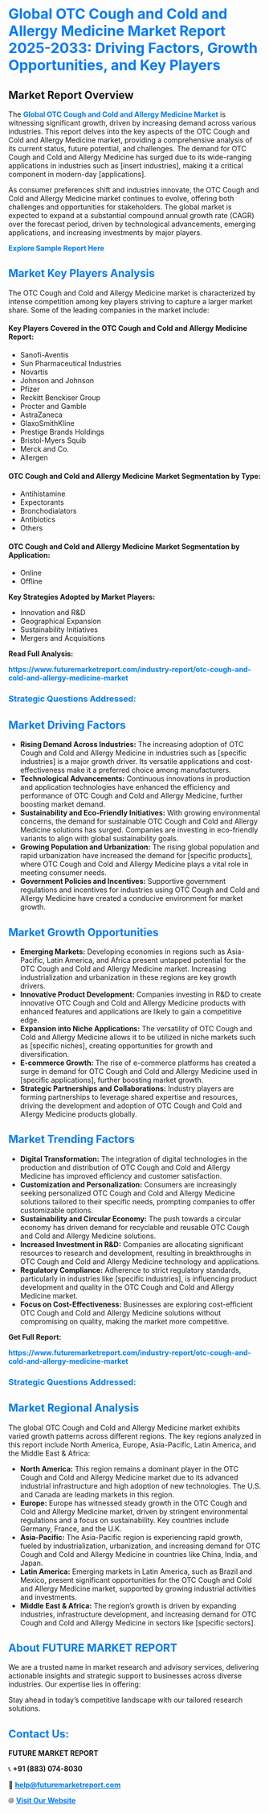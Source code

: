 <h1 style="color: #007BFF;">Global OTC Cough and Cold and Allergy Medicine Market Report 2025-2033: Driving Factors, Growth Opportunities, and Key Players</h1>

<section id="overview">
<h2>Market Report Overview</h2>
<p>The <a href="https://www.futuremarketreport.com/industry-report/otc-cough-and-cold-and-allergy-medicine-market" style="color: #007BFF; text-decoration: none;"><strong>Global OTC Cough and Cold and Allergy Medicine Market</strong></a> is witnessing significant growth, driven by increasing demand across various industries. This report delves into the key aspects of the OTC Cough and Cold and Allergy Medicine market, providing a comprehensive analysis of its current status, future potential, and challenges. The demand for OTC Cough and Cold and Allergy Medicine has surged due to its wide-ranging applications in industries such as [insert industries], making it a critical component in modern-day [applications].</p>
<p>As consumer preferences shift and industries innovate, the OTC Cough and Cold and Allergy Medicine market continues to evolve, offering both challenges and opportunities for stakeholders. The global market is expected to expand at a substantial compound annual growth rate (CAGR) over the forecast period, driven by technological advancements, emerging applications, and increasing investments by major players.</p>
</section>

<section id="overview">
<p><a href="https://www.futuremarketreport.com/request-sample/reportId=79438" style="color: #007BFF; text-decoration: none;"><strong>Explore Sample Report Here</strong></a></p>
</section>

<section id="key-players">
<h2 style="color: #007BFF;">Market Key Players Analysis</h2>
<p>The OTC Cough and Cold and Allergy Medicine market is characterized by intense competition among key players striving to capture a larger market share. Some of the leading companies in the market include:</p>
<h4>Key Players Covered in the OTC Cough and Cold and Allergy Medicine Report:</h4>
<ul><li>Sanofi-Aventis</li><li>Sun Pharmaceutical Industries</li><li>Novartis</li><li>Johnson and Johnson</li><li>Pfizer</li><li>Reckitt Benckiser Group</li><li>Procter and Gamble</li><li>AstraZaneca</li><li>GlaxoSmithKline</li><li>Prestige Brands Holdings</li><li>Bristol-Myers Squib</li><li>Merck and Co.</li><li>Allergen</li></ul>
<h4>OTC Cough and Cold and Allergy Medicine Market Segmentation by Type:</h4>
<ul><li>Antihistamine</li><li>Expectorants</li><li>Bronchodialators</li><li>Antibiotics</li><li>Others</li></ul>

<h4>OTC Cough and Cold and Allergy Medicine Market Segmentation by Application:</h4>
<ul><li>Online</li><li>Offline</li></ul>
<p><strong>Key Strategies Adopted by Market Players:</strong></p>
<ul>
<li>Innovation and R&D</li>
<li>Geographical Expansion</li>
<li>Sustainability Initiatives</li>
<li>Mergers and Acquisitions</li>
</ul>
</section>

<section>
<p><strong>Read Full Analysis: </strong></p><a href="https://www.futuremarketreport.com/industry-report/otc-cough-and-cold-and-allergy-medicine-market" style="color: #007BFF; text-decoration: none;"><strong>https://www.futuremarketreport.com/industry-report/otc-cough-and-cold-and-allergy-medicine-market</strong></a>
<h3 style="color: #007BFF;">Strategic Questions Addressed:</h3>
</section>

<section id="driving-factors">
<h2 style="color: #007BFF;">Market Driving Factors</h2>
<ul>
<li><strong>Rising Demand Across Industries:</strong> The increasing adoption of OTC Cough and Cold and Allergy Medicine in industries such as [specific industries] is a major growth driver. Its versatile applications and cost-effectiveness make it a preferred choice among manufacturers.</li>
<li><strong>Technological Advancements:</strong> Continuous innovations in production and application technologies have enhanced the efficiency and performance of OTC Cough and Cold and Allergy Medicine, further boosting market demand.</li>
<li><strong>Sustainability and Eco-Friendly Initiatives:</strong> With growing environmental concerns, the demand for sustainable OTC Cough and Cold and Allergy Medicine solutions has surged. Companies are investing in eco-friendly variants to align with global sustainability goals.</li>
<li><strong>Growing Population and Urbanization:</strong> The rising global population and rapid urbanization have increased the demand for [specific products], where OTC Cough and Cold and Allergy Medicine plays a vital role in meeting consumer needs.</li>
<li><strong>Government Policies and Incentives:</strong> Supportive government regulations and incentives for industries using OTC Cough and Cold and Allergy Medicine have created a conducive environment for market growth.</li>
</ul>
</section>

<section id="growth-opportunities">
<h2 style="color: #007BFF;">Market Growth Opportunities</h2>
<ul>
<li><strong>Emerging Markets:</strong> Developing economies in regions such as Asia-Pacific, Latin America, and Africa present untapped potential for the OTC Cough and Cold and Allergy Medicine market. Increasing industrialization and urbanization in these regions are key growth drivers.</li>
<li><strong>Innovative Product Development:</strong> Companies investing in R&D to create innovative OTC Cough and Cold and Allergy Medicine products with enhanced features and applications are likely to gain a competitive edge.</li>
<li><strong>Expansion into Niche Applications:</strong> The versatility of OTC Cough and Cold and Allergy Medicine allows it to be utilized in niche markets such as [specific niches], creating opportunities for growth and diversification.</li>
<li><strong>E-commerce Growth:</strong> The rise of e-commerce platforms has created a surge in demand for OTC Cough and Cold and Allergy Medicine used in [specific applications], further boosting market growth.</li>
<li><strong>Strategic Partnerships and Collaborations:</strong> Industry players are forming partnerships to leverage shared expertise and resources, driving the development and adoption of OTC Cough and Cold and Allergy Medicine products globally.</li>
</ul>
</section>

<section id="trending-factors">
<h2 style="color: #007BFF;">Market Trending Factors</h2>
<ul>
<li><strong>Digital Transformation:</strong> The integration of digital technologies in the production and distribution of OTC Cough and Cold and Allergy Medicine has improved efficiency and customer satisfaction.</li>
<li><strong>Customization and Personalization:</strong> Consumers are increasingly seeking personalized OTC Cough and Cold and Allergy Medicine solutions tailored to their specific needs, prompting companies to offer customizable options.</li>
<li><strong>Sustainability and Circular Economy:</strong> The push towards a circular economy has driven demand for recyclable and reusable OTC Cough and Cold and Allergy Medicine solutions.</li>
<li><strong>Increased Investment in R&D:</strong> Companies are allocating significant resources to research and development, resulting in breakthroughs in OTC Cough and Cold and Allergy Medicine technology and applications.</li>
<li><strong>Regulatory Compliance:</strong> Adherence to strict regulatory standards, particularly in industries like [specific industries], is influencing product development and quality in the OTC Cough and Cold and Allergy Medicine market.</li>
<li><strong>Focus on Cost-Effectiveness:</strong> Businesses are exploring cost-efficient OTC Cough and Cold and Allergy Medicine solutions without compromising on quality, making the market more competitive.</li>
</ul>
</section>

<section>
<p><strong>Get Full Report: </strong></p><a href="https://www.futuremarketreport.com/industry-report/otc-cough-and-cold-and-allergy-medicine-market" style="color: #007BFF; text-decoration: none;"><strong>https://www.futuremarketreport.com/industry-report/otc-cough-and-cold-and-allergy-medicine-market</strong></a>
<h3 style="color: #007BFF;">Strategic Questions Addressed:</h3>
</section>


<section id="regional-analysis">
<h2 style="color: #007BFF;">Market Regional Analysis</h2>
<p>The global OTC Cough and Cold and Allergy Medicine market exhibits varied growth patterns across different regions. The key regions analyzed in this report include North America, Europe, Asia-Pacific, Latin America, and the Middle East & Africa:</p>
<ul>
<li><strong>North America:</strong> This region remains a dominant player in the OTC Cough and Cold and Allergy Medicine market due to its advanced industrial infrastructure and high adoption of new technologies. The U.S. and Canada are leading markets in this region.</li>
<li><strong>Europe:</strong> Europe has witnessed steady growth in the OTC Cough and Cold and Allergy Medicine market, driven by stringent environmental regulations and a focus on sustainability. Key countries include Germany, France, and the U.K.</li>
<li><strong>Asia-Pacific:</strong> The Asia-Pacific region is experiencing rapid growth, fueled by industrialization, urbanization, and increasing demand for OTC Cough and Cold and Allergy Medicine in countries like China, India, and Japan.</li>
<li><strong>Latin America:</strong> Emerging markets in Latin America, such as Brazil and Mexico, present significant opportunities for the OTC Cough and Cold and Allergy Medicine market, supported by growing industrial activities and investments.</li>
<li><strong>Middle East & Africa:</strong> The region’s growth is driven by expanding industries, infrastructure development, and increasing demand for OTC Cough and Cold and Allergy Medicine in sectors like [specific sectors].</li>
</ul>
</section>

<footer>
<h2 style="color: #007BFF;">About FUTURE MARKET REPORT</h2>
<p>We are a trusted name in market research and advisory services, delivering actionable insights and strategic support to businesses across diverse industries. Our expertise lies in offering:</p>

<p>Stay ahead in today’s competitive landscape with our tailored research solutions.</p>

<h2 style="color: #007BFF;">Contact Us:</h2>
<p><strong>FUTURE MARKET REPORT</strong></p>
<p>📞 <strong>+91 (883) 074-8030</strong></p>
<p>📧 <strong><a href="mailto:help@futuremarketreport.com" style="color: #007BFF;">help@futuremarketreport.com</a></strong></p>
<p>🌐 <strong><a href="https://www.futuremarketreport.com/" style="color: #007BFF;">Visit Our Website</a></strong></p>
</footer>